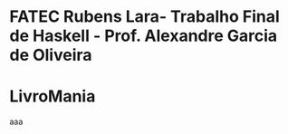 # FATEC Rubens Lara- Trabalho Final de Haskell - Prof. Alexandre Garcia de Oliveira
# LivroMania 
aaa
